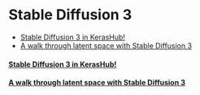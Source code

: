 # Stable Diffusion 3
- [Stable Diffusion 3 in KerasHub!](https://keras.io/keras_hub/guides/stable_diffusion_3_in_keras_hub/)
- [A walk through latent space with Stable Diffusion 3](https://keras.io/examples/generative/random_walks_with_stable_diffusion_3/)

#### [Stable Diffusion 3 in KerasHub!](https://keras.io/keras_hub/guides/stable_diffusion_3_in_keras_hub/)

#### [A walk through latent space with Stable Diffusion 3](https://keras.io/examples/generative/random_walks_with_stable_diffusion_3/)
